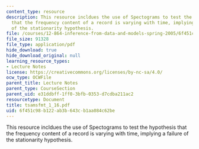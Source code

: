 ```yaml
---
content_type: resource
description: This resource incldues the use of Spectograms to test the hypothesis
  that the frequency content of a record is varying with time, implying a failure
  of the stationarity hypothesis.
file: /courses/12-864-inference-from-data-and-models-spring-2005/6f451c98b122ab3b643cb1aa084c62be_tsamsfmt_1_16.pdf
file_size: 91328
file_type: application/pdf
hide_download: true
hide_download_original: null
learning_resource_types:
- Lecture Notes
license: https://creativecommons.org/licenses/by-nc-sa/4.0/
ocw_type: OCWFile
parent_title: Lecture Notes
parent_type: CourseSection
parent_uid: e31ddbff-1ff0-3bfb-0353-d7cdba211ac2
resourcetype: Document
title: tsamsfmt_1_16.pdf
uid: 6f451c98-b122-ab3b-643c-b1aa084c62be
---
```

This resource incldues the use of Spectograms to test the hypothesis that the frequency content of a record is varying with time, implying a failure of the stationarity hypothesis.